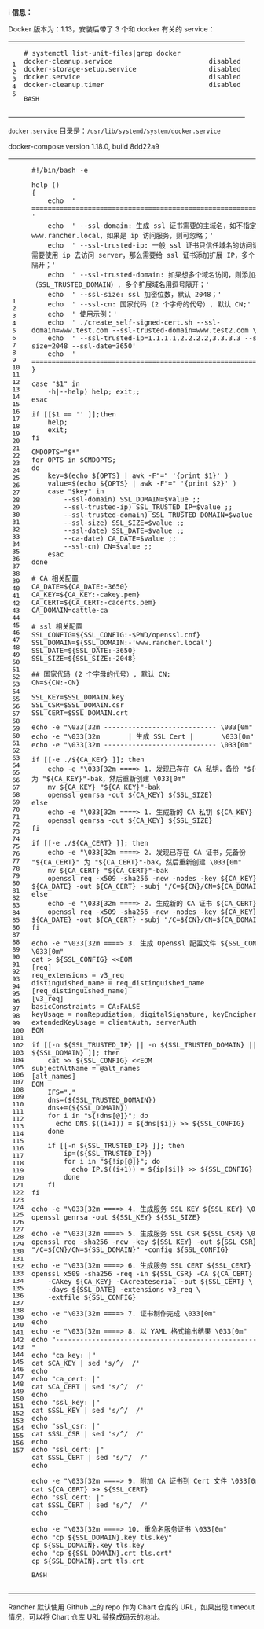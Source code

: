 ℹ️ **信息：**

Docker 版本为：1.13，安装后带了 3 个和 docker 有关的 service：

<table><tbody><tr><td><pre><span>1</span><br><span>2</span><br><span>3</span><br><span>4</span><br><span>5</span><br></pre></td><td><pre><code><span># systemctl list-unit-files|grep docker</span><br>docker-cleanup.service                        disabled<br>docker-storage-setup.service                  disabled<br>docker.service                                disabled<br>docker-cleanup.timer                          disabled<br></code><p><i></i>BASH</p></pre></td></tr></tbody></table>

`docker.service` 目录是：`/usr/lib/systemd/system/docker.service`

docker-compose version 1.18.0, build 8dd22a9

<table><tbody><tr><td><pre><span>1</span><br><span>2</span><br><span>3</span><br><span>4</span><br><span>5</span><br><span>6</span><br><span>7</span><br><span>8</span><br><span>9</span><br><span>10</span><br><span>11</span><br><span>12</span><br><span>13</span><br><span>14</span><br><span>15</span><br><span>16</span><br><span>17</span><br><span>18</span><br><span>19</span><br><span>20</span><br><span>21</span><br><span>22</span><br><span>23</span><br><span>24</span><br><span>25</span><br><span>26</span><br><span>27</span><br><span>28</span><br><span>29</span><br><span>30</span><br><span>31</span><br><span>32</span><br><span>33</span><br><span>34</span><br><span>35</span><br><span>36</span><br><span>37</span><br><span>38</span><br><span>39</span><br><span>40</span><br><span>41</span><br><span>42</span><br><span>43</span><br><span>44</span><br><span>45</span><br><span>46</span><br><span>47</span><br><span>48</span><br><span>49</span><br><span>50</span><br><span>51</span><br><span>52</span><br><span>53</span><br><span>54</span><br><span>55</span><br><span>56</span><br><span>57</span><br><span>58</span><br><span>59</span><br><span>60</span><br><span>61</span><br><span>62</span><br><span>63</span><br><span>64</span><br><span>65</span><br><span>66</span><br><span>67</span><br><span>68</span><br><span>69</span><br><span>70</span><br><span>71</span><br><span>72</span><br><span>73</span><br><span>74</span><br><span>75</span><br><span>76</span><br><span>77</span><br><span>78</span><br><span>79</span><br><span>80</span><br><span>81</span><br><span>82</span><br><span>83</span><br><span>84</span><br><span>85</span><br><span>86</span><br><span>87</span><br><span>88</span><br><span>89</span><br><span>90</span><br><span>91</span><br><span>92</span><br><span>93</span><br><span>94</span><br><span>95</span><br><span>96</span><br><span>97</span><br><span>98</span><br><span>99</span><br><span>100</span><br><span>101</span><br><span>102</span><br><span>103</span><br><span>104</span><br><span>105</span><br><span>106</span><br><span>107</span><br><span>108</span><br><span>109</span><br><span>110</span><br><span>111</span><br><span>112</span><br><span>113</span><br><span>114</span><br><span>115</span><br><span>116</span><br><span>117</span><br><span>118</span><br><span>119</span><br><span>120</span><br><span>121</span><br><span>122</span><br><span>123</span><br><span>124</span><br><span>125</span><br><span>126</span><br><span>127</span><br><span>128</span><br><span>129</span><br><span>130</span><br><span>131</span><br><span>132</span><br><span>133</span><br><span>134</span><br><span>135</span><br><span>136</span><br><span>137</span><br><span>138</span><br><span>139</span><br><span>140</span><br><span>141</span><br><span>142</span><br><span>143</span><br><span>144</span><br><span>145</span><br><span>146</span><br><span>147</span><br><span>148</span><br><span>149</span><br><span>150</span><br><span>151</span><br><span>152</span><br><span>153</span><br><span>154</span><br><span>155</span><br><span>156</span><br><span>157</span><br></pre></td><td><pre><code><span>#!/bin/bash -e</span><p><span><span>help</span></span> ()<br>{<br>    <span>echo</span>  <span>' ================================================================ '</span><br>    <span>echo</span>  <span>' --ssl-domain: 生成 ssl 证书需要的主域名，如不指定则默认为 www.rancher.local，如果是 ip 访问服务，则可忽略；'</span><br>    <span>echo</span>  <span>' --ssl-trusted-ip: 一般 ssl 证书只信任域名的访问请求，有时候需要使用 ip 去访问 server，那么需要给 ssl 证书添加扩展 IP，多个 IP 用逗号隔开；'</span><br>    <span>echo</span>  <span>' --ssl-trusted-domain: 如果想多个域名访问，则添加扩展域名（SSL_TRUSTED_DOMAIN）, 多个扩展域名用逗号隔开；'</span><br>    <span>echo</span>  <span>' --ssl-size: ssl 加密位数，默认 2048；'</span><br>    <span>echo</span>  <span>' --ssl-cn: 国家代码 (2 个字母的代号）, 默认 CN;'</span><br>    <span>echo</span>  <span>' 使用示例：'</span><br>    <span>echo</span>  <span>' ./create_self-signed-cert.sh --ssl-domain=www.test.com --ssl-trusted-domain=www.test2.com \ '</span><br>    <span>echo</span>  <span>' --ssl-trusted-ip=1.1.1.1,2.2.2.2,3.3.3.3 --ssl-size=2048 --ssl-date=3650'</span><br>    <span>echo</span>  <span>' ================================================================'</span><br>}</p><p><span>case</span> <span>"<span>$1</span>"</span> <span>in</span><br>    -h|--<span>help</span>) <span>help</span>; <span>exit</span>;;<br><span>esac</span></p><p><span>if</span> [[<span>$1</span> == <span>''</span> ]];<span>then</span><br>    <span>help</span>;<br>    <span>exit</span>;<br><span>fi</span></p><p>CMDOPTS=<span>"$*"</span><br><span>for</span> OPTS <span>in</span> <span>$CMDOPTS</span>;<br><span>do</span><br>    key=$(<span>echo</span> <span>${OPTS}</span> | awk -F<span>"="</span> <span>'{print $1}'</span> )<br>    value=$(<span>echo</span> <span>${OPTS}</span> | awk -F<span>"="</span> <span>'{print $2}'</span> )<br>    <span>case</span> <span>"<span>$key</span>"</span> <span>in</span><br>        --ssl-domain) SSL_DOMAIN=<span>$value</span> ;;<br>        --ssl-trusted-ip) SSL_TRUSTED_IP=<span>$value</span> ;;<br>        --ssl-trusted-domain) SSL_TRUSTED_DOMAIN=<span>$value</span> ;;<br>        --ssl-size) SSL_SIZE=<span>$value</span> ;;<br>        --ssl-date) SSL_DATE=<span>$value</span> ;;<br>        --ca-date) CA_DATE=<span>$value</span> ;;<br>        --ssl-cn) CN=<span>$value</span> ;;<br>    <span>esac</span><br><span>done</span></p><p><span># CA 相关配置</span><br>CA_DATE=<span>${CA_DATE:-3650}</span><br>CA_KEY=<span>${CA_KEY:-cakey.pem}</span><br>CA_CERT=<span>${CA_CERT:-cacerts.pem}</span><br>CA_DOMAIN=cattle-ca</p><p><span># ssl 相关配置</span><br>SSL_CONFIG=<span>${SSL_CONFIG:-<span>$PWD</span>/openssl.cnf}</span><br>SSL_DOMAIN=<span>${SSL_DOMAIN:-'www.rancher.local'}</span><br>SSL_DATE=<span>${SSL_DATE:-3650}</span><br>SSL_SIZE=<span>${SSL_SIZE:-2048}</span></p><p><span>## 国家代码 (2 个字母的代号）, 默认 CN;</span><br>CN=<span>${CN:-CN}</span></p><p>SSL_KEY=<span>$SSL_DOMAIN</span>.key<br>SSL_CSR=<span>$SSL_DOMAIN</span>.csr<br>SSL_CERT=<span>$SSL_DOMAIN</span>.crt</p><p><span>echo</span> -e <span>"\033[32m ---------------------------- \033[0m"</span><br><span>echo</span> -e <span>"\033[32m       | 生成 SSL Cert |       \033[0m"</span><br><span>echo</span> -e <span>"\033[32m ---------------------------- \033[0m"</span></p><p><span>if</span> [[-e ./<span>${CA_KEY}</span> ]]; <span>then</span><br>    <span>echo</span> -e <span>"\033[32m ====&gt; 1. 发现已存在 CA 私钥，备份 "</span><span>${CA_KEY}</span><span>" 为 "</span><span>${CA_KEY}</span><span>"-bak，然后重新创建 \033[0m"</span><br>    mv <span>${CA_KEY}</span> <span>"<span>${CA_KEY}</span>"</span>-bak<br>    openssl genrsa -out <span>${CA_KEY}</span> <span>${SSL_SIZE}</span><br><span>else</span><br>    <span>echo</span> -e <span>"\033[32m ====&gt; 1. 生成新的 CA 私钥 <span>${CA_KEY}</span> \033[0m"</span><br>    openssl genrsa -out <span>${CA_KEY}</span> <span>${SSL_SIZE}</span><br><span>fi</span></p><p><span>if</span> [[-e ./<span>${CA_CERT}</span> ]]; <span>then</span><br>    <span>echo</span> -e <span>"\033[32m ====&gt; 2. 发现已存在 CA 证书，先备份 "</span><span>${CA_CERT}</span><span>" 为 "</span><span>${CA_CERT}</span><span>"-bak，然后重新创建 \033[0m"</span><br>    mv <span>${CA_CERT}</span> <span>"<span>${CA_CERT}</span>"</span>-bak<br>    openssl req -x509 -sha256 -new -nodes -key <span>${CA_KEY}</span> -days <span>${CA_DATE}</span> -out <span>${CA_CERT}</span> -subj <span>"/C=<span>${CN}</span>/CN=<span>${CA_DOMAIN}</span>"</span><br><span>else</span><br>    <span>echo</span> -e <span>"\033[32m ====&gt; 2. 生成新的 CA 证书 <span>${CA_CERT}</span> \033[0m"</span><br>    openssl req -x509 -sha256 -new -nodes -key <span>${CA_KEY}</span> -days <span>${CA_DATE}</span> -out <span>${CA_CERT}</span> -subj <span>"/C=<span>${CN}</span>/CN=<span>${CA_DOMAIN}</span>"</span><br><span>fi</span></p><p><span>echo</span> -e <span>"\033[32m ====&gt; 3. 生成 Openssl 配置文件 <span>${SSL_CONFIG}</span> \033[0m"</span><br>cat &gt; <span>${SSL_CONFIG}</span> &lt;&lt;<span>EOM</span><br><span>[req]</span><br><span>req_extensions = v3_req</span><br><span>distinguished_name = req_distinguished_name</span><br><span>[req_distinguished_name]</span><br><span>[v3_req]</span><br><span>basicConstraints = CA:FALSE</span><br><span>keyUsage = nonRepudiation, digitalSignature, keyEncipherment</span><br><span>extendedKeyUsage = clientAuth, serverAuth</span><br><span>EOM</span></p><p><span>if</span> [[-n <span>${SSL_TRUSTED_IP}</span> || -n <span>${SSL_TRUSTED_DOMAIN}</span> || -n <span>${SSL_DOMAIN}</span> ]]; <span>then</span><br>    cat &gt;&gt; <span>${SSL_CONFIG}</span> &lt;&lt;<span>EOM</span><br><span>subjectAltName = @alt_names</span><br><span>[alt_names]</span><br><span>EOM</span><br>    IFS=<span>","</span><br>    dns=(<span>${SSL_TRUSTED_DOMAIN}</span>)<br>    dns+=(<span>${SSL_DOMAIN}</span>)<br>    <span>for</span> i <span>in</span> <span>"<span>${!dns[@]}</span>"</span>; <span>do</span><br>      <span>echo</span> DNS.$((i+<span>1</span>)) = <span>${dns[$i]}</span> &gt;&gt; <span>${SSL_CONFIG}</span><br>    <span>done</span></p><p>    <span>if</span> [[-n <span>${SSL_TRUSTED_IP}</span> ]]; <span>then</span><br>        ip=(<span>${SSL_TRUSTED_IP}</span>)<br>        <span>for</span> i <span>in</span> <span>"<span>${!ip[@]}</span>"</span>; <span>do</span><br>          <span>echo</span> IP.$((i+<span>1</span>)) = <span>${ip[$i]}</span> &gt;&gt; <span>${SSL_CONFIG}</span><br>        <span>done</span><br>    <span>fi</span><br><span>fi</span></p><p><span>echo</span> -e <span>"\033[32m ====&gt; 4. 生成服务 SSL KEY <span>${SSL_KEY}</span> \033[0m"</span><br>openssl genrsa -out <span>${SSL_KEY}</span> <span>${SSL_SIZE}</span></p><p><span>echo</span> -e <span>"\033[32m ====&gt; 5. 生成服务 SSL CSR <span>${SSL_CSR}</span> \033[0m"</span><br>openssl req -sha256 -new -key <span>${SSL_KEY}</span> -out <span>${SSL_CSR}</span> -subj <span>"/C=<span>${CN}</span>/CN=<span>${SSL_DOMAIN}</span>"</span> -config <span>${SSL_CONFIG}</span></p><p><span>echo</span> -e <span>"\033[32m ====&gt; 6. 生成服务 SSL CERT <span>${SSL_CERT}</span> \033[0m"</span><br>openssl x509 -sha256 -req -<span>in</span> <span>${SSL_CSR}</span> -CA <span>${CA_CERT}</span> \<br>    -CAkey <span>${CA_KEY}</span> -CAcreateserial -out <span>${SSL_CERT}</span> \<br>    -days <span>${SSL_DATE}</span> -extensions v3_req \<br>    -extfile <span>${SSL_CONFIG}</span></p><p><span>echo</span> -e <span>"\033[32m ====&gt; 7. 证书制作完成 \033[0m"</span><br><span>echo</span><br><span>echo</span> -e <span>"\033[32m ====&gt; 8. 以 YAML 格式输出结果 \033[0m"</span><br><span>echo</span> <span>"----------------------------------------------------------"</span><br><span>echo</span> <span>"ca_key: |"</span><br>cat <span>$CA_KEY</span> | sed <span>'s/^/  /'</span><br><span>echo</span><br><span>echo</span> <span>"ca_cert: |"</span><br>cat <span>$CA_CERT</span> | sed <span>'s/^/  /'</span><br><span>echo</span><br><span>echo</span> <span>"ssl_key: |"</span><br>cat <span>$SSL_KEY</span> | sed <span>'s/^/  /'</span><br><span>echo</span><br><span>echo</span> <span>"ssl_csr: |"</span><br>cat <span>$SSL_CSR</span> | sed <span>'s/^/  /'</span><br><span>echo</span><br><span>echo</span> <span>"ssl_cert: |"</span><br>cat <span>$SSL_CERT</span> | sed <span>'s/^/  /'</span><br><span>echo</span></p><p><span>echo</span> -e <span>"\033[32m ====&gt; 9. 附加 CA 证书到 Cert 文件 \033[0m"</span><br>cat <span>${CA_CERT}</span> &gt;&gt; <span>${SSL_CERT}</span><br><span>echo</span> <span>"ssl_cert: |"</span><br>cat <span>$SSL_CERT</span> | sed <span>'s/^/  /'</span><br><span>echo</span></p><p><span>echo</span> -e <span>"\033[32m ====&gt; 10. 重命名服务证书 \033[0m"</span><br><span>echo</span> <span>"cp <span>${SSL_DOMAIN}</span>.key tls.key"</span><br>cp <span>${SSL_DOMAIN}</span>.key tls.key<br><span>echo</span> <span>"cp <span>${SSL_DOMAIN}</span>.crt tls.crt"</span><br>cp <span>${SSL_DOMAIN}</span>.crt tls.crt</p></code><p><i></i>BASH</p></pre></td></tr></tbody></table>

Rancher 默认使用 Github 上的 repo 作为 Chart 仓库的 URL，如果出现 timeout 情况，可以将 Chart 仓库 URL 替换成码云的地址。